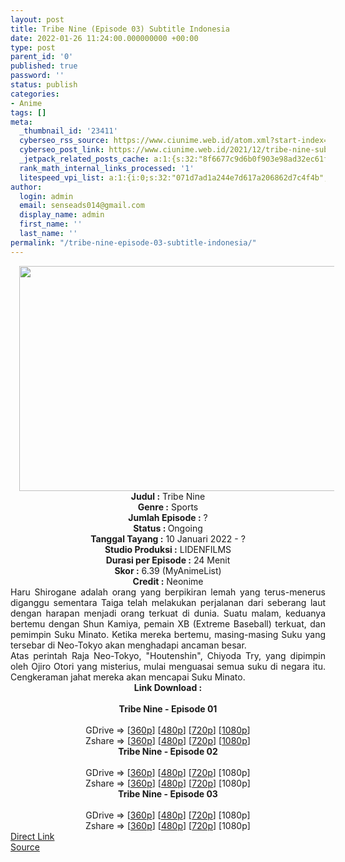 ```yaml
---
layout: post
title: Tribe Nine (Episode 03) Subtitle Indonesia
date: 2022-01-26 11:24:00.000000000 +00:00
type: post
parent_id: '0'
published: true
password: ''
status: publish
categories:
- Anime
tags: []
meta:
  _thumbnail_id: '23411'
  cyberseo_rss_source: https://www.ciunime.web.id/atom.xml?start-index=1
  cyberseo_post_link: https://www.ciunime.web.id/2021/12/tribe-nine-subtitle-indonesia.html
  _jetpack_related_posts_cache: a:1:{s:32:"8f6677c9d6b0f903e98ad32ec61f8deb";a:2:{s:7:"expires";i:1657235265;s:7:"payload";a:3:{i:0;a:1:{s:2:"id";i:25198;}i:1;a:1:{s:2:"id";i:24521;}i:2;a:1:{s:2:"id";i:24890;}}}}
  rank_math_internal_links_processed: '1'
  litespeed_vpi_list: a:1:{i:0;s:32:"071d7ad1a244e7d617a206862d7c4f4b";}
author:
  login: admin
  email: senseads014@gmail.com
  display_name: admin
  first_name: ''
  last_name: ''
permalink: "/tribe-nine-episode-03-subtitle-indonesia/"
---
```

<div class="separator" style="clear: both; text-align: center;"><a href="https://blogger.googleusercontent.com/img/a/AVvXsEgxQsbji_PPy2nsfwQCVOK6eXF9tl0SMKCDgVHiVhoH9SfJIkN-6EkIMSC8HEK2hWjZLznkavAYDEeQ_97Lbo7c-dmnXrTqTN0V4GTKl3yiCsVnnNsR6HGpWtFXKQnd4RkNqYKqce08rRPxnmU2ia1ZyBfc3k8fFhciwJ-oUhfB1uFLiVKCxaWIi62D=s1280" style="margin-left: 1em; margin-right: 1em;"><img border="0" data-original-height="720" data-original-width="1280" height="360" src="{{ site.baseurl }}/assets/2022/01/AVvXsEgxQsbji_PPy2nsfwQCVOK6eXF9tl0SMKCDgVHiVhoH9SfJIkN-6EkIMSC8HEK2hWjZLznkavAYDEeQ_97Lbo7c-dmnXrTqTN0V4GTKl3yiCsVnnNsR6HGpWtFXKQnd4RkNqYKqce08rRPxnmU2ia1ZyBfc3k8fFhciwJ-oUhfB1uFLiVKCxaWIi62D=w640-h360" width="640" /></a></div>
<div class="separator" style="clear: both; text-align: center;"></div>
<div style="text-align: center;"><b>Judul</b><b><b> </b>:</b> Tribe Nine</div>
<div style="text-align: center;"><b><b>Genre :</b></b> Sports</div>
<div style="text-align: center;"><b>Jumlah Episode :</b> ?<br /><b>Status :&nbsp;</b>Ongoing<br /><b>Tanggal Tayang :</b> 10 Januari 2022 - ?<br /><b>Studio Produksi :</b>&nbsp;LIDENFILMS<br /><b>Durasi per Episode :</b> 24 Menit</div>
<div style="text-align: center;"><b>Skor :</b> 6.39 (MyAnimeList)</div>
<div style="text-align: center;"><b>Credit :</b>&nbsp;Neonime</div>
<div style="text-align: center;"></div>
<div style="text-align: justify;">
<div>Haru Shirogane adalah orang yang berpikiran lemah yang terus-menerus diganggu sementara Taiga telah melakukan perjalanan dari seberang laut dengan harapan menjadi orang terkuat di dunia. Suatu malam, keduanya bertemu dengan Shun Kamiya, pemain XB (Extreme Baseball) terkuat, dan pemimpin Suku Minato. Ketika mereka bertemu, masing-masing Suku yang tersebar di Neo-Tokyo akan menghadapi ancaman besar.</div>
<div></div>
<div>Atas perintah Raja Neo-Tokyo, "Houtenshin", Chiyoda Try, yang dipimpin oleh Ojiro Otori yang misterius, mulai menguasai semua suku di negara itu. Cengkeraman jahat mereka akan mencapai Suku Minato.</div>
</div>
<div style="text-align: justify;"></div>
<div style="text-align: justify;"></div>
<div style="text-align: center;">
<div style="text-align: center;">
<div style="text-align: left;">
<div style="text-align: center;"><b>Link Download :</b></div>
<div style="text-align: center;"><b><br /></b></div>
<div style="text-align: center;"><span style="text-align: left;"><b>Tribe Nine&nbsp;</b></span><b>- Episode 01</b></div>
<div style="text-align: center;"><b><br /></b></div>
<div style="text-align: center;">GDrive =&gt; [<a href="https://acefile.co/f/64950510/trn-01-360p-samehadaku-care-mp4" target="_blank" rel="noopener">360p</a>] [<a href="https://acefile.co/f/64950518/trn-01-480p-samehadaku-care-mp4" target="_blank" rel="noopener">480p</a>] [<a href="https://acefile.co/f/64950903/trn-01-mp4hd-samehadaku-care-mp4" target="_blank" rel="noopener">720p</a>] [<a href="https://acefile.co/f/64951545/trn-01-fullhd-samehadaku-care-mp4" target="_blank" rel="noopener">1080p</a>]</div>
<div style="text-align: center;">Zshare =&gt; [<a href="https://www72.zippyshare.com/v/T2sm7cj6/file.html" target="_blank" rel="noopener">360p</a>] [<a href="https://www72.zippyshare.com/v/yMvTrkip/file.html" target="_blank" rel="noopener">480p</a>] [<a href="https://www18.zippyshare.com/v/p5GhWtCo/file.html" target="_blank" rel="noopener">720p</a>] [<a href="https://www10.zippyshare.com/v/XaccYKfI/file.html" target="_blank" rel="noopener">1080p</a>]</div>
<div style="text-align: center;"></div>
<div style="text-align: center;">
<div><span style="text-align: left;"><b>Tribe Nine&nbsp;</b></span><b>- Episode 02</b></div>
<div><b><br /></b></div>
<div>GDrive =&gt; [<a href="https://www.mp4upload.com/pa9cdj3d1bos" target="_blank" rel="noopener">360p</a>] [<a href="https://www.mp4upload.com/j29y3x5ws67e" target="_blank" rel="noopener">480p</a>] [<a href="https://www.mp4upload.com/a1ccdp8jewsy" target="_blank" rel="noopener">720p</a>] [1080p]</div>
<div>Zshare =&gt; [<a href="https://www34.zippyshare.com/v/d1IaxN9Q/file.html" target="_blank" rel="noopener">360p</a>] [<a href="https://www34.zippyshare.com/v/4T6exAo0/file.html" target="_blank" rel="noopener">480p</a>] [<a href="https://www34.zippyshare.com/v/VVFq5Txe/file.html" target="_blank" rel="noopener">720p</a>] [1080p]</div>
<div></div>
<div>
<div><span style="text-align: left;"><b>Tribe Nine&nbsp;</b></span><b>- Episode 03</b></div>
<div><b><br /></b></div>
<div>GDrive =&gt; [<a href="http://www.solidfiles.com/v/eWr3x3jL7GNQr" target="_blank" rel="noopener">360p</a>] [<a href="http://www.solidfiles.com/v/6GLDRDBwGP3D7" target="_blank" rel="noopener">480p</a>] [<a href="http://www.solidfiles.com/v/AW4PQRKN6BD8v" target="_blank" rel="noopener">720p</a>] [1080p]</div>
<div>Zshare =&gt; [<a href="https://www120.zippyshare.com/v/XqGyK5Jm/file.html" target="_blank" rel="noopener">360p</a>] [<a href="https://www120.zippyshare.com/v/ChQPjp1Y/file.html" target="_blank" rel="noopener">480p</a>] [<a href="https://www120.zippyshare.com/v/mR2tlgDo/file.html" target="_blank" rel="noopener">720p</a>] [1080p]</div>
</div>
</div>
</div>
</div>
</div>
<link rel="stylesheet" href="https://cdnjs.cloudflare.com/ajax/libs/font-awesome/4.7.0/css/font-awesome.min.css" />
<div class="divbtn"> <a href="https://handymansurrender.com/fihup8buzv?key=94550f7ce39444073321dde3b8782f97" class="btn"><i class="fa fa-download"></i> Direct Link</a> <br /><a href="https://www.ciunime.web.id/2021/12/tribe-nine-subtitle-indonesia.html">Source</a> </div>
